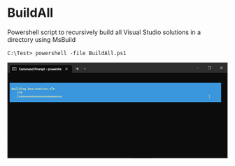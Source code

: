 ﻿# BuildAll
Powershell script to recursively build all Visual Studio solutions in a directory using MsBuild
```
C:\Test> powershell -file BuildAll.ps1
```
![BuildAll](Image.png)
